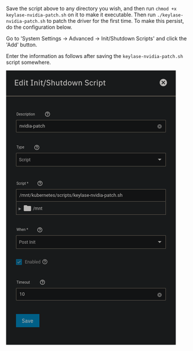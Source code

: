 
Save the script above to any directory you wish, and then run `chmod +x keylase-nvidia-patch.sh` on it to make it executable. Then run `./keylase-nvidia-patch.sh` to patch the driver for the first time. To make this persist, do the configuration below.

Go to 'System Settings -> Advanced -> Init/Shutdown Scripts' and click the 'Add' button.

Enter the information as follows after saving the `keylase-nvidia-patch.sh` script somewhere.


![alt text](https://github.com/GenericEric/truenas-scale-projects/blob/main/.images/keylase-nvidia-patch.png?raw=true)
